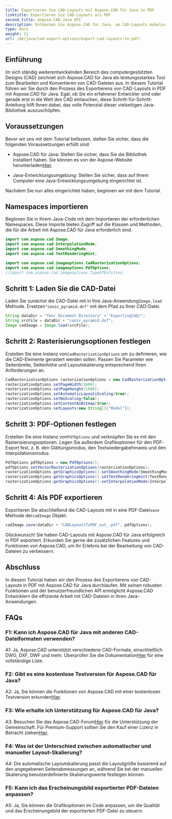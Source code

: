 ```yaml
---
title: Exportieren Sie CAD-Layouts mit Aspose.CAD für Java in PDF
linktitle: Exportieren Sie CAD-Layouts als PDF
second_title: Aspose.CAD Java API
description: Entdecken Sie Aspose.CAD für Java, um CAD-Layouts mühelos in PDF zu exportieren. Effizient, zuverlässig und entwicklerfreundlich.
type: docs
weight: 11
url: /de/java/cad-export-options/export-cad-layouts-to-pdf/
---
```

## Einführung

Im sich ständig weiterentwickelnden Bereich des computergestützten Designs (CAD) zeichnet sich Aspose.CAD für Java als leistungsstarkes Tool zum Bearbeiten und Konvertieren von CAD-Dateien aus. In diesem Tutorial führen wir Sie durch den Prozess des Exportierens von CAD-Layouts in PDF mit Aspose.CAD für Java. Egal, ob Sie ein erfahrener Entwickler sind oder gerade erst in die Welt des CAD eintauchen, diese Schritt-für-Schritt-Anleitung hilft Ihnen dabei, das volle Potenzial dieser vielseitigen Java-Bibliothek auszuschöpfen.

## Voraussetzungen

Bevor wir uns mit dem Tutorial befassen, stellen Sie sicher, dass die folgenden Voraussetzungen erfüllt sind:

-  Aspose.CAD für Java: Stellen Sie sicher, dass Sie die Bibliothek installiert haben. Sie können es von der Aspose-Website herunterladen[Hier](https://releases.aspose.com/cad/java/).

- Java-Entwicklungsumgebung: Stellen Sie sicher, dass auf Ihrem Computer eine Java-Entwicklungsumgebung eingerichtet ist.

Nachdem Sie nun alles eingerichtet haben, beginnen wir mit dem Tutorial.

## Namespaces importieren

Beginnen Sie in Ihrem Java-Code mit dem Importieren der erforderlichen Namespaces. Diese Importe bieten Zugriff auf die Klassen und Methoden, die für die Arbeit mit Aspose.CAD für Java erforderlich sind.

```java
import com.aspose.cad.Image;
import com.aspose.cad.InterpolationMode;
import com.aspose.cad.SmoothingMode;
import com.aspose.cad.TextRenderingHint;

import com.aspose.cad.imageoptions.CadRasterizationOptions;
import com.aspose.cad.imageoptions.PdfOptions;
//import com.aspose.cad.imageoptions.TypeOfEntities;
```

## Schritt 1: Laden Sie die CAD-Datei

 Laden Sie zunächst die CAD-Datei mit in Ihre Java-Anwendung`Image.load` Methode. Ersetzen`"conic_pyramid.dxf"` mit dem Pfad zu Ihrer CAD-Datei.

```java
String dataDir = "Your Document Directory" + "ExportingCAD/";
String srcFile = dataDir + "conic_pyramid.dxf";
Image cadImage = Image.load(srcFile);
```

## Schritt 2: Rasterisierungsoptionen festlegen

 Erstellen Sie eine Instanz von`CadRasterizationOptions` um zu definieren, wie die CAD-Elemente gerastert werden sollen. Passen Sie Parameter wie Seitenbreite, Seitenhöhe und Layoutskalierung entsprechend Ihren Anforderungen an.

```java
CadRasterizationOptions rasterizationOptions = new CadRasterizationOptions();
rasterizationOptions.setPageWidth(1600);
rasterizationOptions.setPageHeight(1600);
rasterizationOptions.setAutomaticLayoutsScaling(true);
rasterizationOptions.setNoScaling(false);
rasterizationOptions.setContentAsBitmap(true);
rasterizationOptions.setLayouts(new String[]{"Model"});
```

## Schritt 3: PDF-Optionen festlegen

 Erstellen Sie eine Instanz von`PdfOptions` und verknüpfen Sie es mit den Rasterisierungsoptionen. Legen Sie außerdem Grafikoptionen für den PDF-Export fest, z. B. den Glättungsmodus, den Textwiedergabehinweis und den Interpolationsmodus.

```java
PdfOptions pdfOptions = new PdfOptions();
pdfOptions.setVectorRasterizationOptions(rasterizationOptions);
rasterizationOptions.getGraphicsOptions().setSmoothingMode(SmoothingMode.HighQuality);
rasterizationOptions.getGraphicsOptions().setTextRenderingHint(TextRenderingHint.AntiAliasGridFit);
rasterizationOptions.getGraphicsOptions().setInterpolationMode(InterpolationMode.HighQualityBicubic);
```

## Schritt 4: Als PDF exportieren

 Exportieren Sie abschließend die CAD-Layouts mit in eine PDF-Datei`save` Methode der`cadImage` Objekt.

```java
cadImage.save(dataDir + "CADLayoutsToPDF_out_.pdf", pdfOptions);
```

Glückwunsch! Sie haben CAD-Layouts mit Aspose.CAD für Java erfolgreich in PDF exportiert. Erkunden Sie gerne die zusätzlichen Features und Funktionen von Aspose.CAD, um Ihr Erlebnis bei der Bearbeitung von CAD-Dateien zu verbessern.

## Abschluss

In diesem Tutorial haben wir den Prozess des Exportierens von CAD-Layouts in PDF mit Aspose.CAD für Java durchlaufen. Mit seinen robusten Funktionen und der benutzerfreundlichen API ermöglicht Aspose.CAD Entwicklern die effiziente Arbeit mit CAD-Dateien in ihren Java-Anwendungen.

## FAQs

### F1: Kann ich Aspose.CAD für Java mit anderen CAD-Dateiformaten verwenden?

 A1: Ja, Aspose.CAD unterstützt verschiedene CAD-Formate, einschließlich DWG, DXF, DWF und mehr. Überprüfen Sie die Dokumentation[Hier](https://reference.aspose.com/cad/java/) für eine vollständige Liste.

### F2: Gibt es eine kostenlose Testversion für Aspose.CAD für Java?

 A2: Ja, Sie können die Funktionen von Aspose.CAD mit einer kostenlosen Testversion erkunden[Hier](https://releases.aspose.com/).

### F3: Wie erhalte ich Unterstützung für Aspose.CAD für Java?

 A3: Besuchen Sie das Aspose.CAD-Forum[Hier](https://forum.aspose.com/c/cad/19) für die Unterstützung der Gemeinschaft. Für Premium-Support sollten Sie den Kauf einer Lizenz in Betracht ziehen[Hier](https://purchase.aspose.com/buy).

### F4: Was ist der Unterschied zwischen automatischer und manueller Layout-Skalierung?

A4: Die automatische Layoutskalierung passt die Layoutgröße basierend auf den angegebenen Seitenabmessungen an, während Sie bei der manuellen Skalierung benutzerdefinierte Skalierungswerte festlegen können.

### F5: Kann ich das Erscheinungsbild exportierter PDF-Dateien anpassen?

A5: Ja, Sie können die Grafikoptionen im Code anpassen, um die Qualität und das Erscheinungsbild der exportierten PDF-Datei zu steuern.
